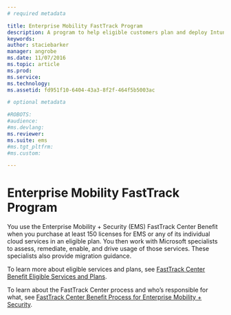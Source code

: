```yaml
---
# required metadata

title: Enterprise Mobility FastTrack Program
description: A program to help eligible customers plan and deploy Intune and Azure Active Directory Premium
keywords:
author: staciebarker
manager: angrobe
ms.date: 11/07/2016
ms.topic: article
ms.prod:
ms.service:
ms.technology:
ms.assetid: fd951f10-6404-43a3-8f2f-464f5b5003ac

# optional metadata

#ROBOTS:
#audience:
#ms.devlang:
ms.reviewer: 
ms.suite: ems
#ms.tgt_pltfrm:
#ms.custom:

---
```


# Enterprise Mobility FastTrack Program
You use the Enterprise Mobility + Security (EMS) FastTrack Center Benefit when you purchase at least 150 licenses for EMS or any of its individual cloud services in an eligible plan. You then work with Microsoft specialists to assess, remediate, enable, and drive usage of those services. These specialists also provide migration guidance. 

To learn more about eligible services and plans, see [FastTrack Center Benefit Eligible Services and Plans](fasttrack-center-benefit-for-enterprise-mobility-suite-ems.md).

To learn about the FastTrack Center process and who’s responsible for what, see [FastTrack Center Benefit Process for Enterprise Mobility + Security](fasttrack-center-benefit-process-for-enterprise-mobility-suite-ems.md).


